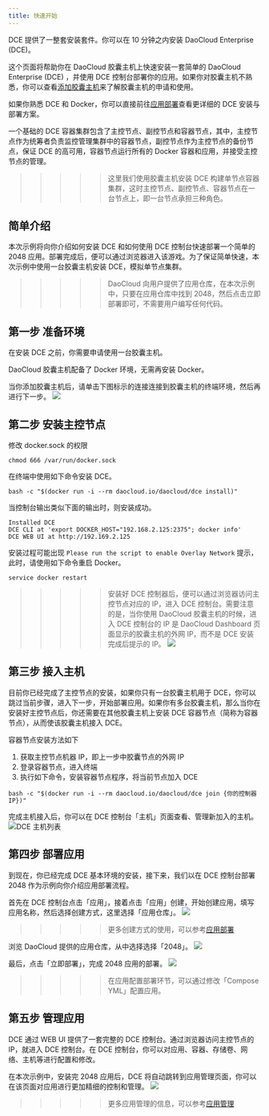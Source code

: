 ```yaml
---
title: 快速开始
---
```


DCE 提供了一整套安装套件。你可以在 10 分钟之内安装 DaoCloud Enterprise (DCE)。 

这个页面将帮助你在 DaoCloud 胶囊主机上快速安装一套简单的 DaoCloud Enterprise (DCE) ，并使用 DCE 控制台部署你的应用。如果你对胶囊主机不熟悉，你可以查看[添加胶囊主机](http://docs.daocloud.io/cluster-mgmt/add-cell-node)来了解胶囊主机的申请和使用。

如果你熟悉 DCE 和 Docker，你可以直接前往[应用部署](http://docs.daocloud.io/daocloud-enterprise/deploy-an-application)查看更详细的 DCE 安装与部署方案。 

一个基础的 DCE 容器集群包含了主控节点、副控节点和容器节点，其中，主控节点作为统筹者负责监控管理集群中的容器节点，副控节点作为主控节点的备份节点，保证 DCE 的高可用，容器节点运行所有的 Docker 容器和应用，并接受主控节点的管理。

>>>>> 这里我们使用胶囊主机安装 DCE 构建单节点容器集群，这时主控节点、副控节点、容器节点在一台节点上，即一台节点承担三种角色。


## 简单介绍

本次示例将向你介绍如何安装 DCE 和如何使用 DCE 控制台快速部署一个简单的 2048 应用。部署完成后，便可以通过浏览器进入该游戏。为了保证简单快速，本次示例中使用一台胶囊主机安装 DCE，模拟单节点集群。

>>>>> DaoCloud 向用户提供了应用仓库，在本次示例中，只要在应用仓库中找到 2048，然后点击立即部署即可，不需要用户编写任何代码。

## 第一步 准备环境

在安装 DCE 之前，你需要申请使用一台胶囊主机。

DaoCloud 胶囊主机配备了 Docker 环境，无需再安装 Docker。

当你添加胶囊主机后，请单击下图标示的连接连接到胶囊主机的终端环境，然后再进行下一步。
![](daocloud_host.jpg)


## 第二步 安装主控节点

修改 docker.sock 的权限
```
chmod 666 /var/run/docker.sock
```


在终端中使用如下命令安装 DCE。
```
bash -c "$(docker run -i --rm daocloud.io/daocloud/dce install)"
```

当控制台输出类似下面的输出时，则安装成功。
```
Installed DCE
DCE CLI at 'export DOCKER_HOST="192.168.2.125:2375"; docker info'
DCE WEB UI at http://192.169.2.125
```

安装过程可能出现 `Please run the script to enable Overlay Network`  提示，此时，请使用如下命令重启 Docker。
```
service docker restart
```


 >>>>> 安装好 DCE 控制器后，便可以通过浏览器访问主控节点对应的 IP，进入 DCE 控制台。需要注意的是，当你使用 DaoCloud 胶囊主机的时候，进入 DCE 控制台的 IP 是 DaoCloud Dashboard 页面显示的胶囊主机的外网 IP，而不是 DCE 安装完成后提示的 IP。
![](dce.png)

## 第三步 接入主机

目前你已经完成了主控节点的安装，如果你只有一台胶囊主机用于 DCE，你可以跳过当前步骤，进入下一步，开始部署应用。如果你有多台胶囊主机，那么当你在安装好主控节点后，你还需要在其他胶囊主机上安装 DCE 容器节点（简称为容器节点），从而使该胶囊主机接入 DCE。

容器节点安装方法如下

1. 获取主控节点机器 IP，即上一步中胶囊节点的外网 IP
2. 登录容器节点，进入终端
3. 执行如下命令，安装容器节点程序，将当前节点加入 DCE

```
bash -c "$(docker run -i --rm daocloud.io/daocloud/dce join {你的控制器IP})"
```

完成主机接入后，你可以在 DCE 控制台「主机」页面查看、管理新加入的主机。
![DCE 主机列表](machine_list.png)


## 第四步 部署应用

到现在，你已经完成 DCE 基本环境的安装，接下来，我们以在 DCE 控制台部署 2048 作为示例向你介绍应用部署流程。

首先在 DCE 控制台点击「应用」，接着点击「应用」创建，开始创建应用，填写应用名称，然后选择创建方式，这里选择「应用仓库」。
![](deploy_application_1.png)

>>>>> 更多创建方式的使用，可以参考[应用部署](http://localhost:8080/daocloud-enterprise/deploy-an-application)


浏览 DaoCloud 提供的应用仓库，从中选择选择「2048」。
![](deploy_application_2.png)

最后，点击「立即部署」，完成 2048 应用的部署。
![](deploy_application_3.png)
>>>>> 在应用配置部署环节，可以通过修改「Compose YML」配置应用。 


## 第五步 管理应用

DCE 通过 WEB UI 提供了一套完整的 DCE 控制台。通过浏览器访问主控节点的 IP，就进入 DCE 控制台。在 DCE 控制台，你可以对应用、容器、存储卷、网络、主机等进行配置和修改。

在本次示例中，安装完 2048 应用后，DCE 将自动跳转到应用管理页面，你可以在该页面对应用进行更加精细的控制和管理。
![](application_manage.png)

>>>>> 更多应用管理的信息，可以参考[应用管理](http://docs.daocloud.io/daocloud-enterprise/manage-applications)



